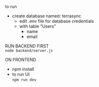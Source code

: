 to run

- create database named: terrasync
  - edit .env file for database credentials 
  - with table "Users"
    - name
    - email

RUN BACKEND FIRST  
  <code>node backend/server.js</code>
    
ON FRONTEND  
- npm install  
- to run UI  
  <code>npm run dev</code>

